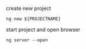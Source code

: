 create new project
```
ng new ${PROJECTNAME}
```
start project and open browser
```
ng server --open
```